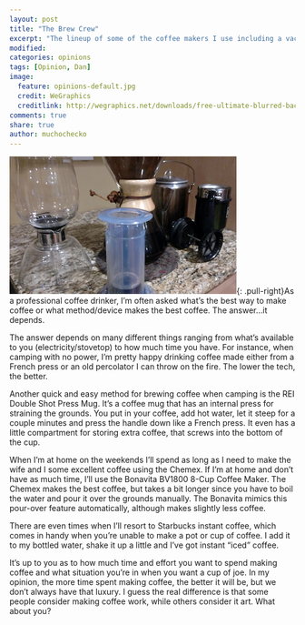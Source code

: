 ```yaml
---
layout: post
title: "The Brew Crew"
excerpt: "The lineup of some of the coffee makers I use including a vacuum coffee maker, Aerobie press, the Chemex, a perculator, and REI Double Shot Press mug."
modified: 
categories: opinions
tags: [Opinion, Dan]
image:
  feature: opinions-default.jpg
  credit: WeGraphics
  creditlink: http://wegraphics.net/downloads/free-ultimate-blurred-background-pack/
comments: true
share: true
author: muchochecko
---
```

![Brew Stuff](/images/brew-dan.jpg){: .pull-right}As a professional coffee drinker, I’m often asked what’s the best way to make coffee or what method/device makes the best  coffee.   The answer…it depends.

The answer depends on many different things ranging from what’s available to you (electricity/stovetop) to how much time you have.  For instance, when camping with no power, I’m pretty happy drinking coffee made either from a French press or an old percolator I can throw on the fire.  The lower the tech, the better.

Another quick and easy method for brewing coffee when camping is the REI Double Shot Press Mug.  It’s a coffee mug that has an internal press for straining the grounds.  You put in your coffee, add hot water, let it steep for a couple minutes and press the handle down like a French press.  It even has a little compartment for storing extra coffee, that screws into the bottom of the cup.

When I’m at home on the weekends I’ll spend as long as I need to make the wife and I some excellent coffee using the Chemex.  If I’m at home and don’t have as much time, I’ll use the Bonavita BV1800 8-Cup Coffee Maker.  The Chemex makes the best coffee, but takes a bit longer since you have to boil the water and pour it over the grounds manually.  The Bonavita mimics this pour-over feature automatically, although makes slightly less coffee.

There are even times when I’ll resort to Starbucks instant coffee, which comes in handy when you’re unable to make a pot or cup of coffee.  I add it to my bottled water, shake it up a little and I’ve got instant “iced” coffee.

It’s up to you as to how much time and effort you want to spend making coffee and what situation you’re in when you want a cup of joe.  In my opinion, the more time spent making coffee, the better it will be, but we don’t always have that luxury.  I guess the real difference is that some people consider making coffee work, while others consider it art.  What about you?
